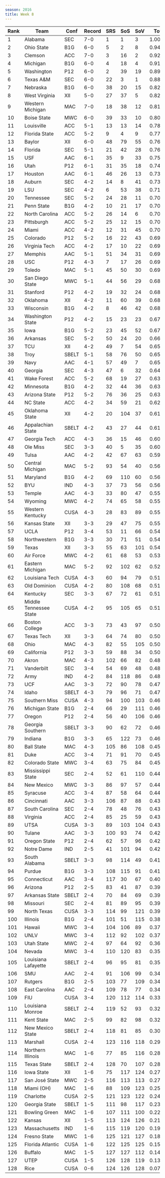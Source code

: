 ```yaml
---
season: 2016
title: Week 8
---
```

<table class="display"><thead><tr><th>Rank</th><th>Team</th><th>Conf</th><th>Record</th><th>SRS</th><th>SoS</th><th>SoV</th><th>Total</th></tr></thead><tbody>
<tr><td>1</td><td>Alabama</td><td>SEC</td><td>7-0</td><td>1</td><td>1</td><td>3</td><td>1.00000</td></tr>
<tr><td>2</td><td>Ohio State</td><td>B1G</td><td>6-0</td><td>5</td><td>2</td><td>8</td><td>0.94774</td></tr>
<tr><td>3</td><td>Clemson</td><td>ACC</td><td>7-0</td><td>3</td><td>16</td><td>2</td><td>0.92227</td></tr>
<tr><td>4</td><td>Michigan</td><td>B1G</td><td>6-0</td><td>4</td><td>18</td><td>4</td><td>0.91315</td></tr>
<tr><td>5</td><td>Washington</td><td>P12</td><td>6-0</td><td>2</td><td>39</td><td>19</td><td>0.89628</td></tr>
<tr><td>6</td><td>Texas A&M</td><td>SEC</td><td>6-0</td><td>22</td><td>3</td><td>1</td><td>0.88640</td></tr>
<tr><td>7</td><td>Nebraska</td><td>B1G</td><td>6-0</td><td>38</td><td>20</td><td>15</td><td>0.82734</td></tr>
<tr><td>8</td><td>West Virginia</td><td>XII</td><td>5-0</td><td>27</td><td>37</td><td>5</td><td>0.82535</td></tr>
<tr><td>9</td><td>Western Michigan</td><td>MAC</td><td>7-0</td><td>18</td><td>38</td><td>12</td><td>0.81566</td></tr>
<tr><td>10</td><td>Boise State</td><td>MWC</td><td>6-0</td><td>39</td><td>33</td><td>10</td><td>0.80426</td></tr>
<tr><td>11</td><td>Louisville</td><td>ACC</td><td>5-1</td><td>13</td><td>13</td><td>14</td><td>0.78722</td></tr>
<tr><td>12</td><td>Florida State</td><td>ACC</td><td>5-2</td><td>9</td><td>4</td><td>9</td><td>0.77564</td></tr>
<tr><td>13</td><td>Baylor</td><td>XII</td><td>6-0</td><td>48</td><td>79</td><td>55</td><td>0.76976</td></tr>
<tr><td>14</td><td>Florida</td><td>SEC</td><td>5-1</td><td>21</td><td>42</td><td>28</td><td>0.76347</td></tr>
<tr><td>15</td><td>USF</td><td>AAC</td><td>6-1</td><td>35</td><td>9</td><td>33</td><td>0.75647</td></tr>
<tr><td>16</td><td>Utah</td><td>P12</td><td>6-1</td><td>31</td><td>35</td><td>18</td><td>0.74529</td></tr>
<tr><td>17</td><td>Houston</td><td>AAC</td><td>6-1</td><td>46</td><td>26</td><td>13</td><td>0.73355</td></tr>
<tr><td>18</td><td>Auburn</td><td>SEC</td><td>4-2</td><td>14</td><td>8</td><td>41</td><td>0.73150</td></tr>
<tr><td>19</td><td>LSU</td><td>SEC</td><td>4-2</td><td>6</td><td>53</td><td>38</td><td>0.71850</td></tr>
<tr><td>20</td><td>Tennessee</td><td>SEC</td><td>5-2</td><td>24</td><td>28</td><td>11</td><td>0.70864</td></tr>
<tr><td>21</td><td>Penn State</td><td>B1G</td><td>4-2</td><td>10</td><td>21</td><td>17</td><td>0.70694</td></tr>
<tr><td>22</td><td>North Carolina</td><td>ACC</td><td>5-2</td><td>26</td><td>14</td><td>6</td><td>0.70361</td></tr>
<tr><td>23</td><td>Pittsburgh</td><td>ACC</td><td>5-2</td><td>25</td><td>12</td><td>15</td><td>0.70305</td></tr>
<tr><td>24</td><td>Miami</td><td>ACC</td><td>4-2</td><td>12</td><td>31</td><td>45</td><td>0.70105</td></tr>
<tr><td>25</td><td>Colorado</td><td>P12</td><td>5-2</td><td>16</td><td>22</td><td>43</td><td>0.69836</td></tr>
<tr><td>26</td><td>Virginia Tech</td><td>ACC</td><td>4-2</td><td>17</td><td>10</td><td>22</td><td>0.69758</td></tr>
<tr><td>27</td><td>Memphis</td><td>AAC</td><td>5-1</td><td>51</td><td>34</td><td>31</td><td>0.69728</td></tr>
<tr><td>28</td><td>USC</td><td>P12</td><td>4-3</td><td>7</td><td>17</td><td>26</td><td>0.69398</td></tr>
<tr><td>29</td><td>Toledo</td><td>MAC</td><td>5-1</td><td>45</td><td>50</td><td>30</td><td>0.69198</td></tr>
<tr><td>30</td><td>San Diego State</td><td>MWC</td><td>5-1</td><td>44</td><td>56</td><td>29</td><td>0.68976</td></tr>
<tr><td>31</td><td>Stanford</td><td>P12</td><td>4-2</td><td>19</td><td>32</td><td>24</td><td>0.68717</td></tr>
<tr><td>32</td><td>Oklahoma</td><td>XII</td><td>4-2</td><td>11</td><td>60</td><td>39</td><td>0.68368</td></tr>
<tr><td>33</td><td>Wisconsin</td><td>B1G</td><td>4-2</td><td>8</td><td>46</td><td>42</td><td>0.68274</td></tr>
<tr><td>34</td><td>Washington State</td><td>P12</td><td>4-2</td><td>15</td><td>23</td><td>23</td><td>0.67555</td></tr>
<tr><td>35</td><td>Iowa</td><td>B1G</td><td>5-2</td><td>23</td><td>45</td><td>52</td><td>0.67004</td></tr>
<tr><td>36</td><td>Arkansas</td><td>SEC</td><td>5-2</td><td>50</td><td>24</td><td>20</td><td>0.66940</td></tr>
<tr><td>37</td><td>TCU</td><td>XII</td><td>4-2</td><td>49</td><td>7</td><td>54</td><td>0.65998</td></tr>
<tr><td>38</td><td>Troy</td><td>SBELT</td><td>5-1</td><td>58</td><td>76</td><td>50</td><td>0.65580</td></tr>
<tr><td>39</td><td>Navy</td><td>AAC</td><td>4-1</td><td>57</td><td>49</td><td>7</td><td>0.65102</td></tr>
<tr><td>40</td><td>Georgia</td><td>SEC</td><td>4-3</td><td>47</td><td>6</td><td>32</td><td>0.64140</td></tr>
<tr><td>41</td><td>Wake Forest</td><td>ACC</td><td>5-2</td><td>68</td><td>19</td><td>27</td><td>0.63937</td></tr>
<tr><td>42</td><td>Minnesota</td><td>B1G</td><td>4-2</td><td>32</td><td>44</td><td>36</td><td>0.63659</td></tr>
<tr><td>43</td><td>Arizona State</td><td>P12</td><td>5-2</td><td>76</td><td>36</td><td>25</td><td>0.63567</td></tr>
<tr><td>44</td><td>NC State</td><td>ACC</td><td>4-2</td><td>34</td><td>59</td><td>21</td><td>0.62887</td></tr>
<tr><td>45</td><td>Oklahoma State</td><td>XII</td><td>4-2</td><td>20</td><td>104</td><td>37</td><td>0.61888</td></tr>
<tr><td>46</td><td>Appalachian State</td><td>SBELT</td><td>4-2</td><td>43</td><td>27</td><td>44</td><td>0.61441</td></tr>
<tr><td>47</td><td>Georgia Tech</td><td>ACC</td><td>4-3</td><td>36</td><td>15</td><td>46</td><td>0.60826</td></tr>
<tr><td>48</td><td>Ole Miss</td><td>SEC</td><td>3-3</td><td>40</td><td>5</td><td>35</td><td>0.60474</td></tr>
<tr><td>49</td><td>Tulsa</td><td>AAC</td><td>4-2</td><td>42</td><td>67</td><td>63</td><td>0.59461</td></tr>
<tr><td>50</td><td>Central Michigan</td><td>MAC</td><td>5-2</td><td>93</td><td>54</td><td>40</td><td>0.56507</td></tr>
<tr><td>51</td><td>Maryland</td><td>B1G</td><td>4-2</td><td>69</td><td>110</td><td>60</td><td>0.56268</td></tr>
<tr><td>52</td><td>BYU</td><td>IND</td><td>4-3</td><td>37</td><td>73</td><td>56</td><td>0.56231</td></tr>
<tr><td>53</td><td>Temple</td><td>AAC</td><td>4-3</td><td>33</td><td>80</td><td>47</td><td>0.55761</td></tr>
<tr><td>54</td><td>Wyoming</td><td>MWC</td><td>4-2</td><td>74</td><td>65</td><td>58</td><td>0.55453</td></tr>
<tr><td>55</td><td>Western Kentucky</td><td>CUSA</td><td>4-3</td><td>28</td><td>83</td><td>89</td><td>0.55442</td></tr>
<tr><td>56</td><td>Kansas State</td><td>XII</td><td>3-3</td><td>29</td><td>47</td><td>75</td><td>0.55168</td></tr>
<tr><td>57</td><td>UCLA</td><td>P12</td><td>3-4</td><td>53</td><td>11</td><td>66</td><td>0.54913</td></tr>
<tr><td>58</td><td>Northwestern</td><td>B1G</td><td>3-3</td><td>30</td><td>71</td><td>51</td><td>0.54677</td></tr>
<tr><td>59</td><td>Texas</td><td>XII</td><td>3-3</td><td>55</td><td>63</td><td>101</td><td>0.54598</td></tr>
<tr><td>60</td><td>Air Force</td><td>MWC</td><td>4-2</td><td>61</td><td>68</td><td>53</td><td>0.53689</td></tr>
<tr><td>61</td><td>Eastern Michigan</td><td>MAC</td><td>5-2</td><td>92</td><td>102</td><td>62</td><td>0.52843</td></tr>
<tr><td>62</td><td>Louisiana Tech</td><td>CUSA</td><td>4-3</td><td>60</td><td>94</td><td>79</td><td>0.51887</td></tr>
<tr><td>63</td><td>Old Dominion</td><td>CUSA</td><td>4-2</td><td>80</td><td>108</td><td>68</td><td>0.51875</td></tr>
<tr><td>64</td><td>Kentucky</td><td>SEC</td><td>3-3</td><td>67</td><td>72</td><td>61</td><td>0.51143</td></tr>
<tr><td>65</td><td>Middle Tennessee State</td><td>CUSA</td><td>4-2</td><td>95</td><td>105</td><td>65</td><td>0.51011</td></tr>
<tr><td>66</td><td>Boston College</td><td>ACC</td><td>3-3</td><td>73</td><td>43</td><td>97</td><td>0.50995</td></tr>
<tr><td>67</td><td>Texas Tech</td><td>XII</td><td>3-3</td><td>64</td><td>74</td><td>80</td><td>0.50903</td></tr>
<tr><td>68</td><td>Ohio</td><td>MAC</td><td>4-3</td><td>82</td><td>55</td><td>105</td><td>0.50834</td></tr>
<tr><td>69</td><td>California</td><td>P12</td><td>3-3</td><td>59</td><td>88</td><td>34</td><td>0.50236</td></tr>
<tr><td>70</td><td>Akron</td><td>MAC</td><td>4-3</td><td>102</td><td>66</td><td>82</td><td>0.48374</td></tr>
<tr><td>71</td><td>Vanderbilt</td><td>SEC</td><td>3-4</td><td>54</td><td>69</td><td>48</td><td>0.48334</td></tr>
<tr><td>72</td><td>Army</td><td>IND</td><td>4-2</td><td>84</td><td>118</td><td>86</td><td>0.48246</td></tr>
<tr><td>73</td><td>UCF</td><td>AAC</td><td>3-3</td><td>72</td><td>90</td><td>78</td><td>0.47832</td></tr>
<tr><td>74</td><td>Idaho</td><td>SBELT</td><td>4-3</td><td>79</td><td>96</td><td>71</td><td>0.47513</td></tr>
<tr><td>75</td><td>Southern Miss</td><td>CUSA</td><td>4-3</td><td>94</td><td>100</td><td>103</td><td>0.46779</td></tr>
<tr><td>76</td><td>Michigan State</td><td>B1G</td><td>2-4</td><td>66</td><td>29</td><td>111</td><td>0.46552</td></tr>
<tr><td>77</td><td>Oregon</td><td>P12</td><td>2-4</td><td>56</td><td>40</td><td>106</td><td>0.46551</td></tr>
<tr><td>78</td><td>Georgia Southern</td><td>SBELT</td><td>3-3</td><td>90</td><td>62</td><td>72</td><td>0.46258</td></tr>
<tr><td>79</td><td>Indiana</td><td>B1G</td><td>3-3</td><td>65</td><td>122</td><td>73</td><td>0.46203</td></tr>
<tr><td>80</td><td>Ball State</td><td>MAC</td><td>4-3</td><td>105</td><td>86</td><td>108</td><td>0.45985</td></tr>
<tr><td>81</td><td>Duke</td><td>ACC</td><td>3-4</td><td>71</td><td>91</td><td>70</td><td>0.45306</td></tr>
<tr><td>82</td><td>Colorado State</td><td>MWC</td><td>3-4</td><td>63</td><td>75</td><td>84</td><td>0.45273</td></tr>
<tr><td>83</td><td>Mississippi State</td><td>SEC</td><td>2-4</td><td>52</td><td>61</td><td>110</td><td>0.44932</td></tr>
<tr><td>84</td><td>New Mexico</td><td>MWC</td><td>3-3</td><td>86</td><td>97</td><td>57</td><td>0.44407</td></tr>
<tr><td>85</td><td>Syracuse</td><td>ACC</td><td>3-4</td><td>87</td><td>58</td><td>64</td><td>0.44031</td></tr>
<tr><td>86</td><td>Cincinnati</td><td>AAC</td><td>3-3</td><td>106</td><td>87</td><td>88</td><td>0.43973</td></tr>
<tr><td>87</td><td>South Carolina</td><td>SEC</td><td>2-4</td><td>78</td><td>48</td><td>76</td><td>0.43619</td></tr>
<tr><td>88</td><td>Virginia</td><td>ACC</td><td>2-4</td><td>85</td><td>25</td><td>59</td><td>0.43300</td></tr>
<tr><td>89</td><td>UTSA</td><td>CUSA</td><td>3-3</td><td>89</td><td>103</td><td>104</td><td>0.43134</td></tr>
<tr><td>90</td><td>Tulane</td><td>AAC</td><td>3-3</td><td>100</td><td>93</td><td>74</td><td>0.42743</td></tr>
<tr><td>91</td><td>Oregon State</td><td>P12</td><td>2-4</td><td>62</td><td>57</td><td>96</td><td>0.42673</td></tr>
<tr><td>92</td><td>Notre Dame</td><td>IND</td><td>2-5</td><td>41</td><td>101</td><td>94</td><td>0.42633</td></tr>
<tr><td>93</td><td>South Alabama</td><td>SBELT</td><td>3-3</td><td>98</td><td>114</td><td>49</td><td>0.41036</td></tr>
<tr><td>94</td><td>Purdue</td><td>B1G</td><td>3-3</td><td>108</td><td>115</td><td>91</td><td>0.41011</td></tr>
<tr><td>95</td><td>Connecticut</td><td>AAC</td><td>3-4</td><td>117</td><td>30</td><td>67</td><td>0.40745</td></tr>
<tr><td>96</td><td>Arizona</td><td>P12</td><td>2-5</td><td>83</td><td>41</td><td>87</td><td>0.39883</td></tr>
<tr><td>97</td><td>Arkansas State</td><td>SBELT</td><td>2-4</td><td>70</td><td>84</td><td>69</td><td>0.39854</td></tr>
<tr><td>98</td><td>Missouri</td><td>SEC</td><td>2-4</td><td>81</td><td>89</td><td>95</td><td>0.39745</td></tr>
<tr><td>99</td><td>North Texas</td><td>CUSA</td><td>3-3</td><td>114</td><td>99</td><td>121</td><td>0.39266</td></tr>
<tr><td>100</td><td>Illinois</td><td>B1G</td><td>2-4</td><td>101</td><td>51</td><td>115</td><td>0.38139</td></tr>
<tr><td>101</td><td>Hawaii</td><td>MWC</td><td>3-4</td><td>104</td><td>106</td><td>89</td><td>0.37430</td></tr>
<tr><td>102</td><td>UNLV</td><td>MWC</td><td>3-4</td><td>112</td><td>92</td><td>102</td><td>0.37168</td></tr>
<tr><td>103</td><td>Utah State</td><td>MWC</td><td>2-4</td><td>97</td><td>64</td><td>92</td><td>0.36243</td></tr>
<tr><td>104</td><td>Nevada</td><td>MWC</td><td>3-4</td><td>110</td><td>120</td><td>83</td><td>0.35349</td></tr>
<tr><td>105</td><td>Louisiana Lafayette</td><td>SBELT</td><td>2-4</td><td>96</td><td>95</td><td>81</td><td>0.35127</td></tr>
<tr><td>106</td><td>SMU</td><td>AAC</td><td>2-4</td><td>91</td><td>106</td><td>99</td><td>0.34986</td></tr>
<tr><td>107</td><td>Rutgers</td><td>B1G</td><td>2-5</td><td>103</td><td>77</td><td>109</td><td>0.34954</td></tr>
<tr><td>108</td><td>East Carolina</td><td>AAC</td><td>2-4</td><td>109</td><td>78</td><td>77</td><td>0.34775</td></tr>
<tr><td>109</td><td>FIU</td><td>CUSA</td><td>3-4</td><td>120</td><td>112</td><td>114</td><td>0.33479</td></tr>
<tr><td>110</td><td>Louisiana Monroe</td><td>SBELT</td><td>2-4</td><td>119</td><td>52</td><td>93</td><td>0.32659</td></tr>
<tr><td>111</td><td>Kent State</td><td>MAC</td><td>2-5</td><td>99</td><td>82</td><td>98</td><td>0.32235</td></tr>
<tr><td>112</td><td>New Mexico State</td><td>SBELT</td><td>2-4</td><td>118</td><td>81</td><td>85</td><td>0.30655</td></tr>
<tr><td>113</td><td>Marshall</td><td>CUSA</td><td>2-4</td><td>123</td><td>116</td><td>118</td><td>0.29481</td></tr>
<tr><td>114</td><td>Northern Illinois</td><td>MAC</td><td>1-6</td><td>77</td><td>85</td><td>116</td><td>0.28689</td></tr>
<tr><td>115</td><td>Texas State</td><td>SBELT</td><td>2-4</td><td>128</td><td>70</td><td>107</td><td>0.28134</td></tr>
<tr><td>116</td><td>Iowa State</td><td>XII</td><td>1-6</td><td>75</td><td>117</td><td>124</td><td>0.27963</td></tr>
<tr><td>117</td><td>San José State</td><td>MWC</td><td>2-5</td><td>116</td><td>113</td><td>113</td><td>0.27760</td></tr>
<tr><td>118</td><td>Miami (OH)</td><td>MAC</td><td>1-6</td><td>88</td><td>109</td><td>123</td><td>0.25187</td></tr>
<tr><td>119</td><td>Charlotte</td><td>CUSA</td><td>2-5</td><td>121</td><td>123</td><td>122</td><td>0.24642</td></tr>
<tr><td>120</td><td>Georgia State</td><td>SBELT</td><td>1-5</td><td>111</td><td>98</td><td>117</td><td>0.23232</td></tr>
<tr><td>121</td><td>Bowling Green</td><td>MAC</td><td>1-6</td><td>107</td><td>111</td><td>100</td><td>0.22408</td></tr>
<tr><td>122</td><td>Kansas</td><td>XII</td><td>1-5</td><td>113</td><td>124</td><td>126</td><td>0.21595</td></tr>
<tr><td>123</td><td>Massachusetts</td><td>IND</td><td>1-6</td><td>115</td><td>119</td><td>120</td><td>0.19649</td></tr>
<tr><td>124</td><td>Fresno State</td><td>MWC</td><td>1-6</td><td>125</td><td>121</td><td>127</td><td>0.18335</td></tr>
<tr><td>125</td><td>Florida Atlantic</td><td>CUSA</td><td>1-6</td><td>122</td><td>125</td><td>125</td><td>0.15920</td></tr>
<tr><td>126</td><td>Buffalo</td><td>MAC</td><td>1-5</td><td>127</td><td>127</td><td>112</td><td>0.14413</td></tr>
<tr><td>127</td><td>UTEP</td><td>CUSA</td><td>1-5</td><td>126</td><td>128</td><td>119</td><td>0.13822</td></tr>
<tr><td>128</td><td>Rice</td><td>CUSA</td><td>0-6</td><td>124</td><td>126</td><td>128</td><td>0.07796</td></tr>
</tbody></table>
